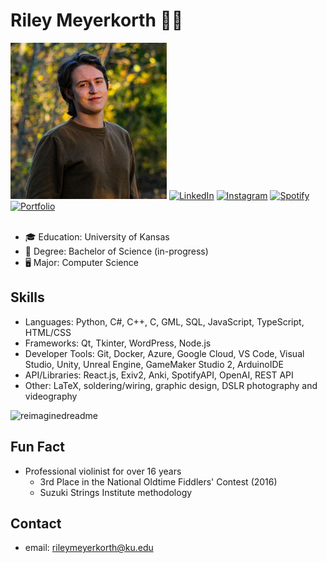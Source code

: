 # Riley Meyerkorth 👨‍💻

<img src="https://raw.githubusercontent.com/m-riley04/m-riley04/main/linkedin-photo.jpg" width="250px" height="250px" alt="professional picture of me"/>
<a href="https://www.linkedin.com/in/riley-meyerkorth/" target="_blank"><img src="https://img.shields.io/badge/LinkedIn-%230077B5.svg?&style=flat-square&logo=linkedin&logoColor=white" alt="LinkedIn"></a>
<a href="https://www.instagram.com/m.riley04/" target="_blank"><img src="https://img.shields.io/badge/Instagram-%23E4405F.svg?&style=flat-square&logo=instagram&logoColor=white" alt="Instagram"></a>
<a href="https://open.spotify.com/user/jw9kmb3zsr15u247o3sq0k26m?si=851ba7c4ff4540c4" target="_blank"><img src="https://img.shields.io/badge/Spotify-%231ED760.svg?&style=flat-square&logo=spotify&logoColor=white" alt="Spotify"></a>
<a href="https://restlessmedicine.com" target="_blank"><img src="" alt="Portfolio"></a>

<br>
<br>

- 🎓 Education: University of Kansas
- 📜 Degree: Bachelor of Science (in-progress)
- 🖥️ Major: Computer Science

## Skills
- Languages: Python, C#, C++, C, GML, SQL, JavaScript, TypeScript, HTML/CSS
- Frameworks: Qt, Tkinter, WordPress, Node.js
- Developer Tools: Git, Docker, Azure, Google Cloud, VS Code, Visual Studio, Unity, Unreal Engine, GameMaker Studio 2, ArduinoIDE
- API/Libraries: React.js, Exiv2, Anki, SpotifyAPI, OpenAI, REST API
- Other: LaTeX, soldering/wiring, graphic design, DSLR photography and videography

<!-- Langauges Stats (redundant for now) -->
<!-- <img src="https://github-readme-stats.vercel.app/api/top-langs?username=m-riley04&show_icons=true&locale=en&layout=compact&theme=chartreuse-dark" alt="ovi" /> -->

<!-- Leetcode Stats (hidden until I work on them)-->
<!-- ![Riley's LeetCode stats](https://leetcode-stats-six.vercel.app/api?username=m-riley04) -->

<!-- GitHub Stats -->
<img src="https://myreadme.vercel.app/api/embed/m-riley04?panels=userstatistics,toprepositories,toplanguages,commitgraph" alt="reimaginedreadme" />


## Fun Fact
- Professional violinist for over 16 years
    - 3rd Place in the National Oldtime Fiddlers' Contest (2016)
    - Suzuki Strings Institute methodology

## Contact
- email: [rileymeyerkorth@ku.edu](mailto:rileymeyerkorth@ku.edu)
